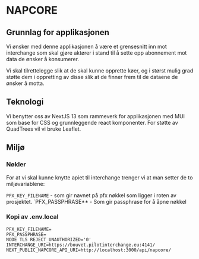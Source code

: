 # NAPCORE

## Grunnlag for applikasjonen

Vi ønsker med denne applikasjonen å være et grensesnitt inn mot interchange som
skal gjøre aktører i stand til å sette opp abonnement mot data de ønsker
å konsumerer.

Vi skal tilrettelegge slik at de skal kunne opprette køer, og i størst mulig
grad støtte dem i oppretting av disse slik at de finner frem til de dataene de
ønsker å motta.

## Teknologi

Vi benytter oss av NextJS 13 som rammeverk for applikasjonen med MUI som base
for CSS og grunnleggende react komponenter. For støtte av QuadTrees vil vi bruke
Leaflet.

## Miljø

### Nøkler

For at vi skal kunne knytte apiet til interchange trenger vi at man setter de to miljøvariablene:

`PFX_KEY_FILENAME` - som gir navnet på pfx nøkkel som ligger i roten av prosjektet.
`PFX_PASSPHRASE\*\* - Som gir passphrase for å åpne nøkkel

### Kopi av .env.local

```
PFX_KEY_FILENAME=
PFX_PASSPHRASE=
NODE_TLS_REJECT_UNAUTHORIZED='0'
INTERCHANGE_URI=https://bouvet.pilotinterchange.eu:4141/
NEXT_PUBLIC_NAPCORE_API_URI=http://localhost:3000/api/napcore/
```

